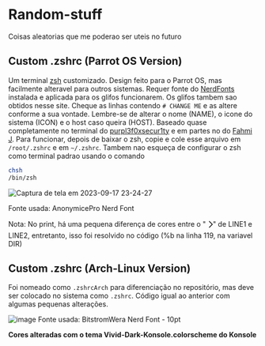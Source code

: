 # Random-stuff
Coisas aleatorias que me poderao ser uteis no futuro

## Custom .zshrc (Parrot OS Version)
Um terminal [zsh](https://github.com/ohmyzsh/ohmyzsh/wiki/Installing-ZSH) customizado. Design feito para o Parrot OS, mas facilmente alteravel para outros sistemas.
Requer fonte do [NerdFonts](https://www.nerdfonts.com/) instalada e aplicada para os glifos funcionarem. Os glifos tambem sao obtidos nesse site.
Cheque as linhas contendo ```# CHANGE ME``` e as altere conforme a sua vontade.
Lembre-se de alterar o nome (NAME), o icone do sistema (ICON) e o host caso queira (HOST).
Baseado quase completamente no terminal do [purpl3f0xsecur1ty](https://github.com/purpl3f0xsecur1ty/useful_random_stuff/blob/main/.zshrc) e em partes no do [Fahmi J](https://fahmifj.medium.com/parrot-os-terminal-for-kali-linux-5db0340abf10).
Para funcionar, depois de baixar o zsh, copie e cole esse arquivo em ```/root/.zshrc``` e em ```~/.zshrc```. Tambem nao esqueça de configurar o zsh como terminal padrao usando o comando
```bash
chsh
/bin/zsh
```
![Captura de tela em 2023-09-17 23-24-27](https://github.com/zecabum/Random-stuff/assets/105394456/910da654-da60-4ebc-ab75-477a81a483ff)

Fonte usada: AnonymicePro Nerd Font

Nota: No print, há uma pequena diferença de cores entre o "🮥" de LINE1 e LINE2, entretanto, isso foi resolvido no código (%b na linha 119, na variavel DIR)

## Custom .zshrc (Arch-Linux Version)
Foi nomeado como `.zshrcArch` para diferenciação no repositório, mas deve ser colocado no sistema como `.zshrc`. Código igual ao anterior com algumas pequenas alterações.

![image](https://github.com/Pablo-henrique23/Random-stuff/assets/105394456/ec86cbcc-88a9-43b8-80e2-ff6b19cb27b1)
Fonte usada: BitstromWera Nerd Font - 10pt

**Cores alteradas com o tema Vivid-Dark-Konsole.colorscheme do Konsole**
